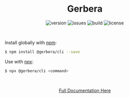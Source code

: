 <h1 align="center">Gerbera</h1>

<p align="center">
  <img src="https://img.shields.io/npm/v/@gerbera/cli.svg" alt="version">
  <img src="https://img.shields.io/github/issues/munaibh/gerbera.svg" alt="issues">
  <img src="https://travis-ci.com/munaibh/gerbera.svg?branch=master" alt="build">
  <img src="https://img.shields.io/github/license/munaibh/gerbera.svg" alt="license">
</p>

<br>

Install globally with [npm](https://www.npmjs.com/):
```sh
$ npm install @gerbera/cli --save
```
Use with [npx](https://yarnpkg.com/en/):

```sh
$ npx @gerbera/cli <command>
```

<br>

<p align=center>
  <a href="https://github.com/munaibh/gerbera">Full Documentation Here</a>
<p>